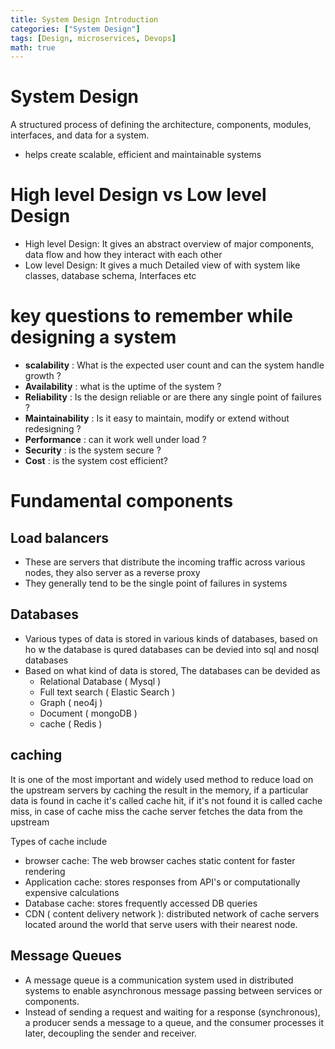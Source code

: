 ```yaml
---
title: System Design Introduction
categories: ["System Design"]
tags: [Design, microservices, Devops]
math: true
---
```


# System Design

A structured process of defining the architecture, components, modules, interfaces, and data for a system.
- helps create scalable, efficient and maintainable systems

# High level Design vs Low level Design

- High level Design: It gives an abstract overview of major components, data flow and how they interact with each other
- Low level Design: It gives a much Detailed view of with system like classes, database schema, Interfaces etc


# key questions to remember while designing a system
- **scalability** : What is the expected user count and can the system handle growth ?
- **Availability** : what is the uptime of the system ?
- **Reliability** : Is the design reliable or are there any single point of failures ?
- **Maintainability** : Is it easy to maintain, modify or extend without redesigning ?
- **Performance** : can it work well under load ?
- **Security** : is the system secure ?
- **Cost** : is the system cost efficient?


# Fundamental components

## Load balancers
- These are servers that distribute the incoming traffic across various nodes, they also server as a reverse proxy
- They generally tend to be the single point of failures in systems


## Databases
- Various types of data is stored in various kinds of databases, based on ho w the database is qured databases can be devied into sql and nosql databases
- Based on what kind of data is stored, The databases can be devided as
  - Relational Database ( Mysql )
  - Full text search ( Elastic Search )
  - Graph ( neo4j )
  - Document ( mongoDB )
  - cache ( Redis )

## caching
It is one of the most important and widely used method to reduce load on the upstream servers by caching the result in the memory, if a particular data is found in cache it's called cache hit, if it's not found it is called cache miss, in case of cache miss the cache server fetches the data from the upstream

Types of cache include
- browser cache: The web browser caches static content for faster rendering 
- Application cache: stores responses from API's or computationally expensive calculations
- Database cache: stores frequently accessed DB queries
- CDN ( content delivery network ): distributed network of cache servers located around the world that serve users with their nearest node.
## Message Queues
- A message queue is a communication system used in distributed systems to enable asynchronous message passing between services or components.
- Instead of sending a request and waiting for a response (synchronous), a producer sends a message to a queue, and the consumer processes it later, decoupling the sender and receiver.

